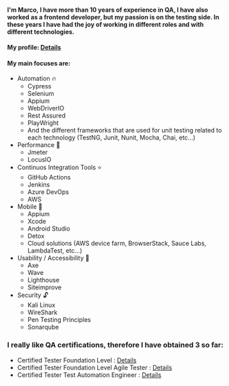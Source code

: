 #### I'm Marco, I have more than 10 years of experience in QA, I have also worked as a frontend developer, but my passion is on the testing side. In these years I have had the joy of working in different roles and with different technologies. 

#### My profile: [Details](https://github.com/marcoolsen)

#### My main focuses are:

- Automation 🔥
    - Cypress 
    - Selenium 
    - Appium
    - WebDriverIO 
    - Rest Assured
    - PlayWright
    - And the different frameworks that are used for unit testing related to each technology (TestNG, Junit, Nunit, Mocha, Chai, etc...) 
- Performance 🚀
    - Jmeter 
    - LocusIO
- Continuos Integration Tools ⭐️
    - GitHub Actions 
    - Jenkins
    - Azure DevOps
    - AWS
- Mobile 📱
    - Appium
    - Xcode
    - Android Studio
    - Detox
    - Cloud solutions (AWS device farm, BrowserStack, Sauce Labs, LambdaTest, etc…)
- Usability / Accessibility 👀
    - Axe
    - Wave
    - Lighthouse
    - Siteimprove
- Security 🔓
    - Kali Linux
    - WireShark
    - Pen Testing Principles
    - Sonarqube

### I really like QA certifications, therefore I have obtained 3 so far:

- Certified Tester Foundation Level : [Details](https://www.istqb.org/certifications/certified-tester-foundation-level-v3-1)
- Certified Tester Foundation Level Agile Tester : [Details](https://www.istqb.org/certifications/agile-tester)
- Certified Tester Test Automation Engineer : [Details](https://www.istqb.org/certifications/test-automation-engineer)
